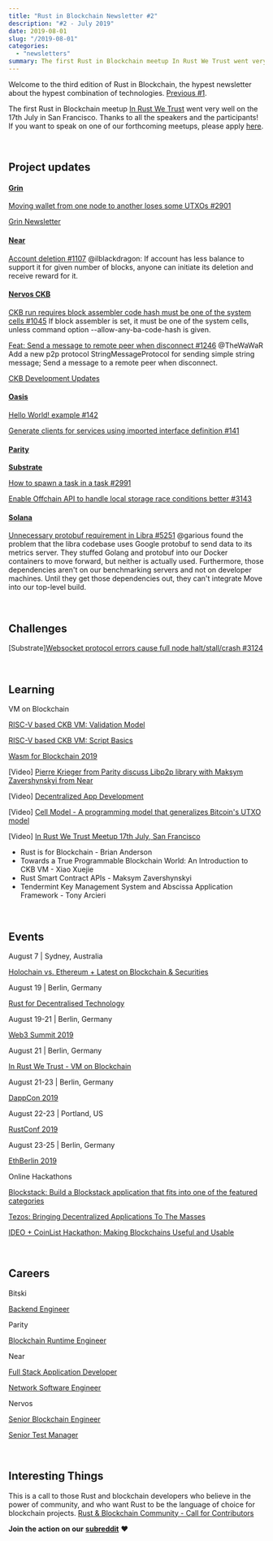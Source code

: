 ```yaml
---
title: "Rust in Blockchain Newsletter #2"
description: "#2 - July 2019"
date: 2019-08-01
slug: "/2019-08-01"
categories:
  - "newsletters"
summary: The first Rust in Blockchain meetup In Rust We Trust went very well on the 17th July in San Francisco. Thanks to all the speakers and the participants! If you want to speak on one of our forthcoming meetups, please apply here.
---
```


Welcome to the third edition of Rust in Blockchain, the hypest newsletter about the hypest combination of technologies.  [Previous #1](/newsletters/2019-07-04).

The first Rust in Blockchain meetup [In Rust We Trust](https://www.meetup.com/Rust-in-Blockchain-San-Francisco/events/262773260) went very well on the 17th July in San Francisco. Thanks to all the speakers and the participants! If you want to speak on one of our forthcoming meetups, please apply [here](https://docs.google.com/forms/d/e/1FAIpQLSdqDDPv6WylWCel8j5oorm3U5M1wtQJ7gYLsw_Ng6IcDcDSBg/viewform).


&nbsp;

## Project updates

#### [**Grin**](https://github.com/mimblewimble/grin)

[Moving wallet from one node to another loses some UTXOs #2901](https://github.com/mimblewimble/grin/issues/2901)

[Grin Newsletter](https://grinnews.substack.com/)

#### [**Near**](https://github.com/nearprotocol/nearcore)

[Account deletion #1107](https://github.com/nearprotocol/nearcore/pull/1107) @ilblackdragon: If account has less balance to support it for given number of blocks, anyone can initiate its deletion and receive reward for it.

#### [**Nervos CKB**](https://github.com/nervosnetwork/ckb)

[CKB run requires block assembler code hash must be one of the system cells #1045](https://github.com/nervosnetwork/ckb/issues/1045) If block assembler is set, it must be one of the system cells, unless command option --allow-any-ba-code-hash is given.

[Feat: Send a message to remote peer when disconnect #1246](https://github.com/nervosnetwork/ckb/pull/1246) @TheWaWaR Add a new p2p protocol StringMessageProtocol for sending simple string message; Send a message to a remote peer when disconnect.

[CKB Development Updates](https://medium.com/nervosnetwork/tagged/development-updates)

#### [**Oasis**](https://github.com/oasislabs)

[Hello World! example #142](https://github.com/oasislabs/oasis-rs/pull/142)

[Generate clients for services using imported interface definition #141](https://github.com/oasislabs/oasis-rs/pull/141)

#### [**Parity** ](https://github.com/paritytech)

[**Substrate**](https://github.com/paritytech/substrate)

[How to spawn a task in a task #2991](https://github.com/paritytech/substrate/issues/2991)

[Enable Offchain API to handle local storage race conditions better #3143](https://github.com/paritytech/substrate/issues/3143)

#### [**Solana**](https://github.com/solana-labs/solana)

[Unnecessary protobuf requirement in Libra #5251](https://github.com/solana-labs/solana/issues/5251) @garious found the problem that the libra codebase uses Google protobuf to send data to its metrics server. They stuffed Golang and protobuf into our Docker containers to move forward, but neither is actually used. Furthermore, those dependencies aren't on our benchmarking servers and not on developer machines. Until they get those dependencies out, they can't integrate Move into our top-level build.


&nbsp;

## Challenges

[Substrate][Websocket protocol errors cause full node halt/stall/crash #3124](https://github.com/paritytech/substrate/issues/3124)

&nbsp;


## Learning

VM on Blockchain

[RISC-V based CKB VM: Validation Model](https://xuejie.space/2019_07_05_introduction_to_ckb_script_programming_validation_model)

[RISC-V based CKB VM: Script Basics](https://xuejie.space/2019_07_13_introduction_to_ckb_script_programming_script_basics)

[Wasm for Blockchain 2019](https://medium.com/nearprotocol/wasm-for-blockchain-2019-d093bfeb6133)

[Video] [Pierre Krieger from Parity discuss Libp2p library with Maksym Zavershynskyi from Near](https://www.youtube.com/watch?v=_9o6RTYG_xk&t=678s)

[Video] [Decentralized App Development](https://www.youtube.com/watch?v=e_QOMBZS5gs&list=PL9tzQn_TEuFWbiHCvul76ZyiG6C_0180f)

[Video] [Cell Model - A programming model that generalizes Bitcoin's UTXO model](https://www.youtube.com/watch?v=EBoTUw4MI0k)

[Video] [In Rust We Trust Meetup 17th July, San Francisco](https://www.youtube.com/watch?v=02oVI_2zDcI&list=PLRke1-EE4VWGLXPbcpxn8fPmXlvRuZGIw)
- Rust is for Blockchain - Brian Anderson
- Towards a True Programmable Blockchain World: An Introduction to CKB VM - Xiao Xuejie
- Rust Smart Contract APIs - Maksym Zavershynskyi
- Tendermint Key Management System and Abscissa Application Framework - Tony Arcieri


&nbsp;

## Events

August 7 | Sydney, Australia

[Holochain vs. Ethereum + Latest on Blockchain & Securities](https://www.meetup.com/Sydney-Blockchain-Professionals/events/263088441)

August 19 | Berlin, Germany

[Rust for Decentralised Technology](https://www.meetup.com/Rust-Berlin/events/263390533)

August 19-21 | Berlin, Germany

[Web3 Summit 2019](https://web3summit.com/)

August 21 | Berlin, Germany

[In Rust We Trust - VM on Blockchain](https://www.meetup.com/Rust-in-Blockchain-Berlin/events/263526816)

August 21-23 | Berlin, Germany

[DappCon 2019](https://dappcon.io)

August 22-23 | Portland, US

[RustConf 2019](https://rustconf.com)

August 23-25 | Berlin, Germany

[EthBerlin 2019](https://ethberlinzwei.com)


Online Hackathons

[Blockstack: Build a Blockstack application that fits into one of the featured categories](https://blockstack-evil2.devpost.com/)

[Tezos: Bringing Decentralized Applications To The Masses](https://ideotezos.splashthat.com)

[IDEO + CoinList Hackathon: Making Blockchains Useful and Usable](https://coinlist.co/build/ideo)


&nbsp;

## Careers

Bitski

[Backend Engineer](https://angel.co/company/bitski/jobs/366874-backend-engineer)

Parity

[Blockchain Runtime Engineer](https://www.parity.io/jobs/#berlin-blockchain-runtime-engineer)

Near

[Full Stack Application Developer](https://boards.greenhouse.io/near/jobs/4290530002)

[Network Software Engineer](https://boards.greenhouse.io/near/jobs/4205573002)

Nervos

[Senior Blockchain Engineer](https://angel.co/company/nervos-1/jobs/589230-senior-blockchain-engineer)

[Senior Test Manager](https://angel.co/company/nervos-1/jobs/589746-senior-test-manager)


&nbsp;

## Interesting Things

This is a call to those Rust and blockchain developers who believe in the power of community, and who want Rust to be the language of choice for blockchain projects.
[Rust & Blockchain Community - Call for Contributors](https://rustinblockchain.org/2019/07/30/call-for-contributors)



**Join the action on our** [**subreddit**](https://www.reddit.com/r/RustInBlockchain/) **❤️**
